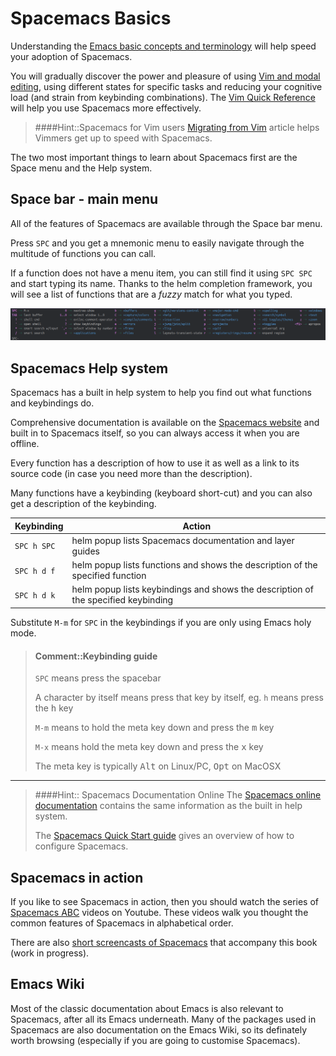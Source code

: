 # Spacemacs Basics

Understanding the [Emacs basic concepts and terminology](emacs-basics.html) will help speed your adoption of Spacemacs.

You will gradually discover the power and pleasure of using [Vim and modal editing](vim-basics.html), using different states for specific tasks and reducing your cognitive load (and strain from keybinding combinations).  The [Vim Quick Reference](/editing/vim-style/vim-quick-reference.html) will help you use Spacemacs more effectively.

> ####Hint::Spacemacs for Vim users
> [Migrating from Vim](https://github.com/syl20bnr/spacemacs/blob/master/doc/VIMUSERS.org) article helps Vimmers get up to speed with Spacemacs.

The two most important things to learn about Spacemacs first are the Space menu and the Help system.

## Space bar - main menu

All of the features of Spacemacs are available through the Space bar menu.

Press `SPC` and you get a mnemonic menu to easily navigate through the multitude of functions you can call.

If a function does not have a menu item, you can still find it using `SPC SPC` and start typing its name.  Thanks to the helm completion framework, you will see a list of functions that are a _fuzzy_ match for what you typed.

[![Spacemacs - space menu](/images/spacemacs-main-menu.png)](/images/spacemacs-main-menu.png)


## Spacemacs Help system

Spacemacs has a built in help system to help you find out what functions and keybindings do.


Comprehensive documentation is available on the [Spacemacs website](https://spacemacs.org) and built in to Spacemacs itself, so you can always access it when you are offline.

Every function has a description of how to use it as well as a link to its source code (in case you need more than the description).

Many functions have a keybinding (keyboard short-cut) and you can also get a description of the keybinding.

| Keybinding  | Action                                                                             |
|-------------|------------------------------------------------------------------------------------|
| `SPC h SPC` | helm popup lists Spacemacs documentation and layer guides                          |
| `SPC h d f` | helm popup lists functions and shows the description of the specified function     |
| `SPC h d k` | helm popup lists keybindings and shows the description of the specified keybinding |

Substitute `M-m` for `SPC` in the keybindings if you are only using Emacs holy mode.



> #### Comment::Keybinding guide
> `SPC` means press the spacebar
>
> A character by itself means press that key by itself, eg. `h` means press the <kbd>h</kbd> key
>
> `M-m` means to hold the meta key down and press the <kbd>m</kbd> key
>
> `M-x` means hold the meta key down and press the <kbd>x</kbd> key
>
> The meta key is typically <kbd>Alt</kbd> on Linux/PC, <kbd>Opt</kbd> on MacOSX

------------------------------------------

> ####Hint:: Spacemacs Documentation Online
> The [Spacemacs online documentation](http://spacemacs.org/doc/DOCUMENTATION.html) contains the same information as the built in help system.
>
> The [Spacemacs Quick Start guide](http://spacemacs.org/doc/QUICK_START.html) gives an overview of how to configure Spacemacs.



## Spacemacs in action

If you like to see Spacemacs in action, then you should watch the series of [Spacemacs ABC]() videos on Youtube.  These videos walk you thought the common features of Spacemacs in alphabetical order.

There are also [short screencasts of Spacemacs]() that accompany this book (work in progress).


## Emacs Wiki

Most of the classic documentation about Emacs is also relevant to Spacemacs, after all its Emacs underneath.  Many of the packages used in Spacemacs are also documentation on the Emacs Wiki, so its definately worth browsing (especially if you are going to customise Spacemacs).
